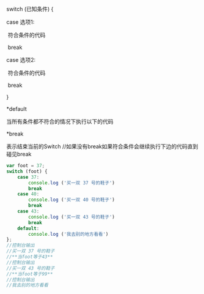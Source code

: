 switch (已知条件) {

case 选项1:

​	符合条件的代码

​	break

case 选项2:

​	符合条件的代码

​	break

}

*default

当所有条件都不符合的情况下执行以下的代码

*break

表示结束当前的Switch //如果没有break如果符合条件会继续执行下边的代码直到碰见break

```javascript
var foot = 37;
switch (foot) {
    case 37:
        console.log ('买一双 37 号的鞋子')
        break
    case 40:
        console.log ('买一双 40 号的鞋子')
        break
    case 43:
        console.log ('买一双 43 号的鞋子')
        break
    default:
        console.log ('我去别的地方看看')
};
//控制台输出
//买一双 37 号的鞋子
//**当foot等于43**
//控制台输出
//买一双 43 号的鞋子
//**当foot等于99**
//控制台输出
//我去别的地方看看

```

